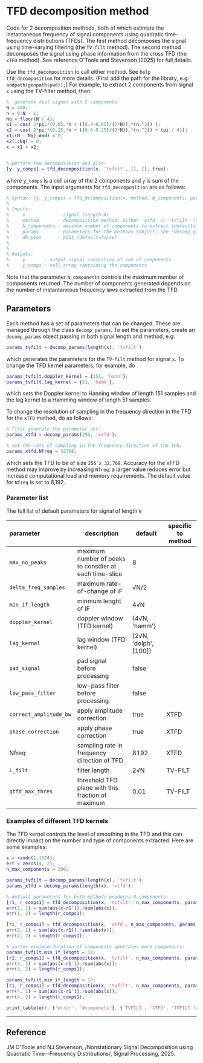 # TFD decomposition method

Code for 2 decomposition methods, both of which estimate the instantaneous frequency of
signal components using quadratic time-frequency distributions (TFDs). The first method
decomposes the signal using time-varying filtering (the `TV-filt` method). The second
method decomposes the signal using phase information from the cross TFD (the `xTFD`
method). See reference O'Toole and Stevenson (2025) for full details.

Use the `tfd_decomposition` to call either method. See `help tfd_decomposition` for more
details. (First add the path for the library, e.g. `addpath(genpath(pwd));`) For example,
to extract 2 components from signal `x` using the TV-filter method, then:

```matlab
%  generate test signal with 2 components
N = 400;
n = 0:N - 1;
Nq = floor(N / 4);
x1 = cos( 2*pi.*(0.05.*n + ((0.3-0.05)/(2*N)).*(n.^2)) );
x2 = cos( 2*pi.*(0.25.*n + ((0.4-0.25)/(2*N)).*(n.^2)) + (pi / 4));
x1((N - Nq):end) = 0;
x2(1:Nq) = 0;
x = x1 + x2;


% perform the decomposition and plot:
[y, y_comps] = tfd_decomposition(x, 'tvfilt', [], [], true);
```

where `y_comps` is a cell array of the 2 components and `y` is sum of the components. The
input arguments for `tfd_decomposition` are as follows:

```matlab
% Syntax: [y, y_comps] = tfd_decomposition(x, method, N_components, params, db_plot)
%
% Inputs: 
%     x            - signal (length-N)
%     method       - decomposition method; either 'xtfd' or 'tvfilt' (default)
%     N_components - maximum number of components to extract (default=10)
%     params       - parameters for the methods (object; see 'decomp_params.m')
%     db_plot      - plot (default=false)
% 
%
% Outputs: 
%     y       - output signal consisting of sum of components
%     y_comps - cell array containing the components
```

Note that the parameter `N_components` controls the maximum number of components
returned. The number of components generated depends on the number of instantaneous
frequency laws extracted from the TFD.


## Parameters
Each method has a set of parameters that can be changed. These are managed through the
class `decomp_params`. To set the parameters, create an `decomp_params` object
passing in both signal length and method, e.g.

```matlab
params_tvfilt = decomp_params(length(x), 'tvfilt');
```
which generates the parameters for the `TV-filt` method for signal `x`. To change the
TFD kernel parameters, for example, do

```matlab
params_tvfilt.doppler_kernel = {151, 'hann'};
params_tvfilt.lag_kernel = {51, 'hamm'};
```
which sets the Doppler kernel to Hanning window of length 151 samples and the lag kernel
to a Hamming window of length 51 samples.

To change the resolution of sampling in the frequency direction in the TFD for the `xTFD` method, do as follows:
	
```matlab
% first generate the parameter set:
params_xtfd = decomp_params(256, 'xtfd'); 

% set the rate of sampling in the frequency direction of the TFD:
params_xtfd.Nfreq = 32768;
```
which sets the TFD to be of size `256 x 32,768`. Accuracy for the xTFD method may improve
by increasing `Nfreq`: a larger value reduces error but increase computational load and memory
requirements. The default value for `Nfreq` is set to 8,192.

### Parameter list

The full list of default parameters for signal of length `N` 

| parameter              | description                                            | default               | specific to method |
|:-----------------------|--------------------------------------------------------|-----------------------|--------------------|
| `max_no_peaks`         | maximum number of peaks to consdier at each time-slice | 8                     |                    |
| `delta_freq_samples`   | maximum rate-of-change of IF                           | √N/2                  |                    |
| `min_if_length`        | minmum lenght of IF                                    | 4√N                   |                    |
| `doppler_kernel`       | doppler window (TFD kernel)                            | {4√N, 'hamm'}         |                    |
| `lag_kernel`           | lag window (TFD kernel)                                | {2√N, 'dolph', [100]} |                    |
| `pad_signal`           | pad signal before processing                           | false                 |                    |
| `low_pass_filter`      | low-pass filter before processing                      | false                 |                    |
| `correct_amplitude_bw` | apply amplitude correction                             | true                  | XTFD               |
| `phase_correction`     | apply phase correction                                 | true                  | XTFD               |
| Nfreq                  | sampling rate in frequency direction of TFD            | 8192                  | XTFD               |
| `L_filt`               | filter length                                          | 2√N                   | TV-FILT            |
| `qtfd_max_thres`       | threshold TFD plane with this fraction of maximum      | 0.01                  | TV-FILT            |


### Examples of different TFD kernels
The TFD kernel controls the level of smoothing in the TFD and this can directly impact on
the number and type of components extracted. Here are some examples:


```matlab
x = randn(1,1024);
err = zeros(4, 2);
n_max_components = 200;

params_tvfilt = decomp_params(length(x), 'tvfilt');
params_xtfd = decomp_params(length(x), 'xtfd');

% default parameters for both methods produces 8 components:
[r1, r_comps1] = tfd_decomposition(x, 'tvfilt', n_max_components, params_tvfilt);
err(1, 1) = sum(abs(x-r1'))./sum(abs(x));
err(1, 2) = length(r_comps1);

[r1, r_comps1] = tfd_decomposition(x, 'xtfd', n_max_components, params_xtfd);
err(2, 1) = sum(abs(x-r1))./sum(abs(x));
err(2, 2) = length(r_comps1);

% sorter minimum-duration of components generates more components:
params_tvfilt.min_if_length = 32;
[r1, r_comps1] = tfd_decomposition(x, 'tvfilt', n_max_components, params_tvfilt);
err(3, 1) = sum(abs(x-r1'))./sum(abs(x));
err(3, 2) = length(r_comps1);

params_tvfilt.min_if_length = 12;
[r1, r_comps1] = tfd_decomposition(x, 'tvfilt', n_max_components, params_tvfilt, true);
err(4, 1) = sum(abs(x-r1'))./sum(abs(x));
err(4, 2) = length(r_comps1);

print_table(err, {'error', '#componets'}, {'TVFILT', 'XTFD', 'TVFILT (32)', 'TVFILT (12)'}, [], [], [3, 0]);
```



---

## Reference 

JM O'Toole and NJ Stevenson, /Nonstationary Signal Decomposition using Quadratic
Time--Frequency Distributions/, Signal Processing, 2025.
